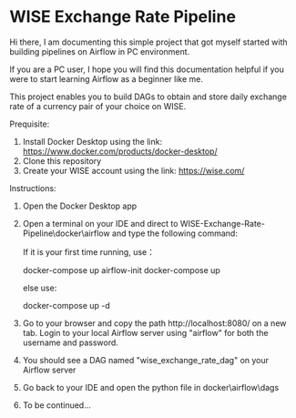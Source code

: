 # WISE Exchange Rate Pipeline

Hi there, I am documenting this simple project that got myself started with building pipelines on Airflow in PC environment.

If you are a PC user, I hope you will find this documentation helpful if you were to start learning Airflow as a beginner like me. 

This project enables you to build DAGs to obtain and store daily exchange rate of a currency pair of your choice on WISE.

Prequisite:
1. Install Docker Desktop using the link: https://www.docker.com/products/docker-desktop/
2. Clone this repository
3. Create your WISE account using the link: https://wise.com/


Instructions:
1. Open the Docker Desktop app

2. Open a terminal on your IDE and direct to WISE-Exchange-Rate-Pipeline\docker\airflow and type the following command:

    If it is your first time running, use： 

    docker-compose up airflow-init
    docker-compose up

    else use:

    docker-compose up -d

2. Go to your browser and copy the path http://localhost:8080/ on a new tab. Login to your local Airflow server using "airflow" for both the username and password.

3. You should see a DAG named "wise_exchange_rate_dag" on your Airflow server

4. Go back to your IDE and open the python file in docker\airflow\dags

5. To be continued...

